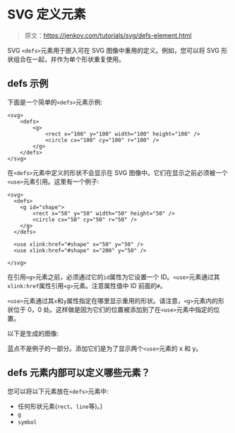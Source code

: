 # SVG 定义元素

> 原文：<https://jenkov.com/tutorials/svg/defs-element.html>

SVG `<defs>`元素用于嵌入可在 SVG 图像中重用的定义。例如，您可以将 SVG 形状组合在一起，并作为单个形状重复使用。

## defs 示例

下面是一个简单的`<defs>`元素示例:

```
<svg>
    <defs>
        <g>
            <rect x="100" y="100" width="100" height="100" />
            <circle cx="100" cy="100" r="100" />
        </g>
    </defs>
</svg>

```

在`<defs>`元素中定义的形状不会显示在 SVG 图像中。它们在显示之前必须被一个`<use>`元素引用。这里有一个例子:

```
<svg>
  <defs>
    <g id="shape">
        <rect x="50" y="50" width="50" height="50" />
        <circle cx="50" cy="50" r="50" />
    </g>
  </defs>

  <use xlink:href="#shape" x="50" y="50" />
  <use xlink:href="#shape" x="200" y="50" />

</svg>

```

在引用`<g>`元素之前，必须通过它的`id`属性为它设置一个 ID。`<use>`元素通过其`xlink:href`属性引用`<g>`元素。注意属性值中 ID 前面的`#`。

`<use>`元素通过其`x`和`y`属性指定在哪里显示重用的形状。请注意，`<g>`元素内的形状位于 0，0 处。这样做是因为它们的位置被添加到了在`<use>`元素中指定的位置。

以下是生成的图像:

蓝点不是例子的一部分。添加它们是为了显示两个`<use>`元素的 x 和 y。

## defs 元素内部可以定义哪些元素？

您可以将以下元素放在`<defs>`元素中:

*   任何形状元素(`rect`、`line`等)。)
*   `g`
*   `symbol`